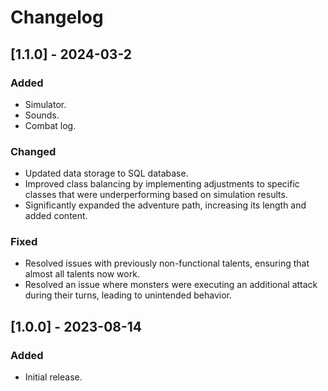 # Changelog

## [1.1.0] - 2024-03-2
### Added
- Simulator.
- Sounds.
- Combat log.

### Changed
- Updated data storage to SQL database.
- Improved class balancing by implementing adjustments to specific classes that were underperforming based on simulation results. 
- Significantly expanded the adventure path, increasing its length and added content.

### Fixed
- Resolved issues with previously non-functional talents, ensuring that almost all talents now work.
- Resolved an issue where monsters were executing an additional attack during their turns, leading to unintended behavior.

## [1.0.0] - 2023-08-14
### Added
- Initial release.